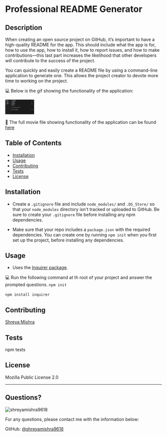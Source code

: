 # Professional README Generator

## Description 
  
  When creating an open source project on GitHub, it’s important to have a high-quality README for the app. This should include what the app is for, how to use the app, how to install it, how to report issues, and how to make contributions&mdash;this last part increases the likelihood that other developers will contribute to the success of the project. 

  You can quickly and easily create a README file by using a command-line application to generate one. This allows the project creator to devote more time to working on the project.


💻 Below is the gif showing the functionality of the application:
  
![README Generator](./contents/readmeGenerator.gif)
  
🎥 The full movie file showing functionality of the application can be found [here](./contents/readme_generator_video.mov) 

  ## Table of Contents
  * [Installation](#installation)
  * [Usage](#usage)
  * [Contributing](#contributing)
  * [Tests](#tests)
  * [License](#license)
  
  ## Installation
  
  
  * Create a `.gitignore` file and include `node_modules/` and `.DS_Store/` so that your `node_modules` directory isn't tracked or uploaded to GitHub. Be sure to create your `.gitignore` file before installing any npm dependencies.

  * Make sure that your repo includes a `package.json` with the required dependencies. You can create one by running `npm init` when you first set up the project, before installing any dependencies. 
  
 
  
  ## Usage  

   * Uses the [Inquirer package](https://www.npmjs.com/package/inquirer/v/8.2.4). 

   💻 Run the following command at th root of your project and answer the prompted questions.
   `npm init`
  
   `npm install inquirer`

  ## Contributing
  
   [Shreya Mishra](https://github.com/shreyamishra9618)
  
  ## Tests
  
  npm tests
  
  
  ## License
  
  Mozilla Public License 2.0
  
  ---
  
  ## Questions?

  <img src="https://avatars.githubusercontent.com/u/74151853?v=4" alt="shreyamishra9618" width="20%" />
  
  For any questions, please contact me with the information below:
 
  GitHub: [@shreyamishra9618](https://github.com/shreyamishra9618)
  
